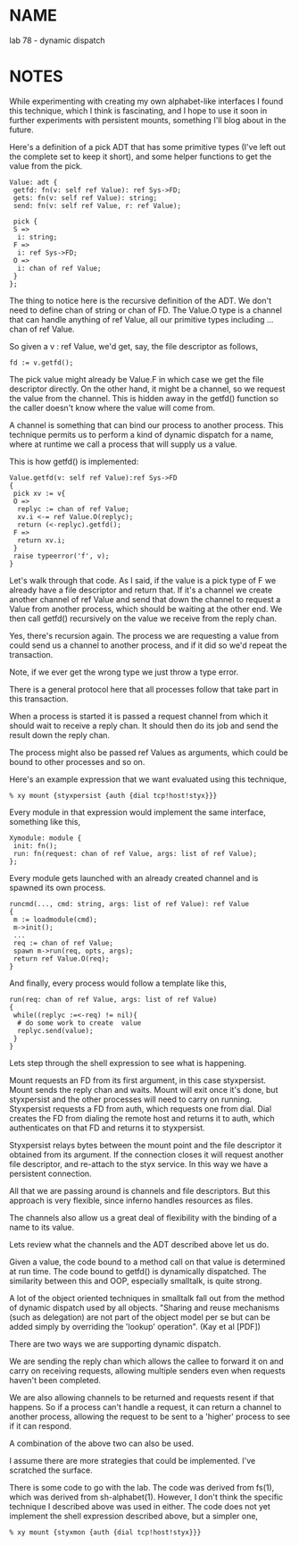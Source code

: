 # NAME
lab 78 - dynamic dispatch

# NOTES
While experimenting with creating my own alphabet-like interfaces I found this technique, which I think is fascinating, and I hope to use it soon in further experiments with persistent mounts, something I'll blog about in the future.

Here's a definition of a pick ADT that has some primitive types (I've left out the complete set to keep it short), and some helper functions to get the value from the pick.

	Value: adt {
	 getfd: fn(v: self ref Value): ref Sys->FD;
	 gets: fn(v: self ref Value): string;
	 send: fn(v: self ref Value, r: ref Value);
	  
	 pick {
	 S =>
	  i: string;
	 F =>
	  i: ref Sys->FD;
	 O =>
	  i: chan of ref Value;
	 }
	};

The thing to notice here is the recursive definition of the ADT. We don't need to define chan of string or chan of FD. The Value.O type is a channel that can handle anything of ref Value, all our primitive types including ... chan of ref Value.

So given a v : ref Value, we'd get, say, the file descriptor as follows,

	fd := v.getfd();
	
The pick value might already be Value.F in which case we get the file descriptor directly. On the other hand, it might be a channel, so we request the value from the channel. This is hidden away in the getfd() function so the caller doesn't know where the value will come from.

A channel is something that can bind our process to another process. This technique permits us to perform a kind of dynamic dispatch for a name, where at runtime we call a process that will supply us a value.

This is how getfd() is implemented:

	Value.getfd(v: self ref Value):ref Sys->FD
	{
	 pick xv := v{
	 O =>
	  replyc := chan of ref Value;
	  xv.i <-= ref Value.O(replyc);
	  return (<-replyc).getfd();
	 F =>
	  return xv.i;
	 }
	 raise typeerror('f', v);
	}

Let's walk through that code. As I said, if the value is a pick type of F we already have a file descriptor and return that. If it's a channel we create another channel of ref Value and send that down the channel to request a Value from another process, which should be waiting at the other end. We then call getfd() recursively on the value we receive from the reply chan.

Yes, there's recursion again. The process we are requesting a value from could send us a channel to another process, and if it did so we'd repeat the transaction.

Note, if we ever get the wrong type we just throw a type error.

There is a general protocol here that all processes follow that take part in this transaction.

When a process is started it is passed a request channel from which it should wait to receive a reply chan. It should then do its job and send the result down the reply chan.

The process might also be passed ref Values as arguments, which could be bound to other processes and so on.

Here's an example expression that we want evaluated using this technique,

	% xy mount {styxpersist {auth {dial tcp!host!styx}}}

Every module in that expression would implement the same interface, something like this,

	Xymodule: module {
	 init: fn();
	 run: fn(request: chan of ref Value, args: list of ref Value);
	};

Every module gets launched with an already created channel and is spawned its own process.

	runcmd(..., cmd: string, args: list of ref Value): ref Value
	{
	 m := loadmodule(cmd);
	 m->init();
	 ...
	 req := chan of ref Value;
	 spawn m->run(req, opts, args);
	 return ref Value.O(req);
	}

And finally, every process would follow a template like this,

	run(req: chan of ref Value, args: list of ref Value)
	{
	 while((replyc :=<-req) != nil){
	  # do some work to create  value
	  replyc.send(value);
	 }
	}

Lets step through the shell expression to see what is happening.

Mount requests an FD from its first argument, in this case styxpersist. Mount sends the reply chan and waits. Mount will exit once it's done, but styxpersist and the other processes will need to carry on running. Styxpersist requests a FD from auth, which requests one from dial. Dial creates the FD from dialing the remote host and returns it to auth, which authenticates on that FD and returns it to styxpersist.

Styxpersist relays bytes between the mount point and the file descriptor it obtained from its argument. If the connection closes it will request another file descriptor, and re-attach to the styx service. In this way we have a persistent connection.

All that we are passing around is channels and file descriptors. But this approach is very flexible, since inferno handles resources as files.

The channels also allow us a great deal of flexibility with the binding of a name to its value.

Lets review what the channels and the ADT described above let us do.

Given a value, the code bound to a method call on that value is determined at run time. The code bound to getfd() is dynamically dispatched. The similarity between this and OOP, especially smalltalk, is quite strong.

A lot of the object oriented techniques in smalltalk fall out from the method of dynamic dispatch used by all objects. "Sharing and reuse mechanisms (such as delegation) are not part of the object model per se but can be added simply by overriding the 'lookup' operation". (Kay et al [PDF])

There are two ways we are supporting dynamic dispatch.

We are sending the reply chan which allows the callee to forward it on and carry on receiving requests, allowing multiple senders even when requests haven't been completed.

We are also allowing channels to be returned and requests resent if that happens. So if a process can't handle a request, it can return a channel to another process, allowing the request to be sent to a 'higher' process to see if it can respond.

A combination of the above two can also be used.

I assume there are more strategies that could be implemented. I've scratched the surface.

There is some code to go with the lab. The code was derived from fs(1), which was derived from sh-alphabet(1). However, I don't think the specific technique I described above was used in either. The code does not yet implement the shell expression described above, but a simpler one,

	% xy mount {styxmon {auth {dial tcp!host!styx}}}
